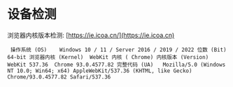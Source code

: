# 设备检测

浏览器内核版本检测: [https://ie.icoa.cn/](https://ie.icoa.cn)

```
 操作系统 (OS)    Windows 10 / 11 / Server 2016 / 2019 / 2022 位数 (Bit)    64-bit 浏览器内核 (Kernel)  WebKit 内核 ( Chrome) 内核版本 (Version)  WebKit 537.36  Chrome 93.0.4577.82 完整代码 (UA)   Mozilla/5.0 (Windows NT 10.0; Win64; x64) AppleWebKit/537.36 (KHTML, like Gecko) Chrome/93.0.4577.82 Safari/537.36
```

